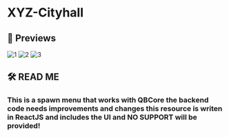 # XYZ-Cityhall

## 🚀 Previews

![1](https://i.imgur.com/B6FsnjF.jpeg)
![2](https://i.imgur.com/vrgMvSR.jpeg)
![3](https://i.imgur.com/WXWI5Kj.jpeg)


## 🛠️ READ ME

### **This is a spawn menu that works with QBCore the backend code needs improvements and changes this resource is writen in ReactJS and includes the UI and NO SUPPORT will be provided!**
